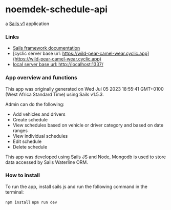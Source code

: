 # noemdek-schedule-api

a [Sails v1](https://sailsjs.com) application


### Links

+ [Sails framework documentation](https://sailsjs.com/get-started)
+ [cyclic server base url: https://wild-pear-camel-wear.cyclic.app](https://wild-pear-camel-wear.cyclic.app)
+ [local server base url: http://localhost:1337/](http://localhost:1337/)



### App overview and functions

This app was originally generated on Wed Jul 05 2023 18:55:41 GMT+0100 (West Africa Standard Time) using Sails v1.5.3.

Admin can do the following:

+ Add vehicles and drivers
+ Create schedule
+ View schedules based on vehicle or driver category and based on date ranges
+ View individual schedules
+ Edit schedule
+ Delete schedule

This app was developed using Sails JS and Node, Mongodb is used to store data accessed by Sails Waterline ORM.

### How to install
To run the app, install sails js and run the following command in the terminal:


`npm install`
`npm run dev` 


